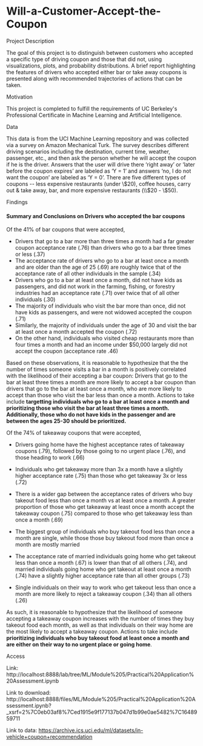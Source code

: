 # Will-a-Customer-Accept-the-Coupon

Project Description

The goal of this project is to distinguish between customers who accepted a specific type of driving coupon and those that did not, using visualizations, plots, and probability distributions. A brief report highlighting the features of drivers who accepted either bar or take away coupons is presented along with recommended trajectories of actions that can be taken.

Motivation

This project is completed to fulfill the requirements of UC Berkeley's Professional Certificate in Machine Learning and Artificial Intelligence.  

Data

This data is from the UCI Machine Learning repository and was collected via a survey on Amazon Mechanical Turk. The survey describes different driving scenarios including the destination, current time, weather, passenger, etc., and then ask the person whether he will accept the coupon if he is the driver. Answers that the user will drive there ‘right away’ or ‘later before the coupon expires’ are labeled as ‘Y = 1’ and answers ‘no, I do not want the coupon’ are labeled as ‘Y = 0’.  There are five different types of coupons -- less expensive restaurants (under \\$20), coffee houses, carry out & take away, bar, and more expensive restaurants (\\$20 - \\$50).

Findings

#### Summary and Conclusions on Drivers who accepted the bar coupons

Of the 41% of bar coupons that were accepted, 
- Drivers that go to a bar more than three times a month had a far greater coupon acceptance rate (.76) than drivers who go to a bar three times or less (.37)
- The acceptance rate of drivers who go to a bar at least once a month and are older than the age of 25 (.69) are roughly twice that of the acceptance rate of all other individuals in the sample (.34)
- Drivers who go to a bar at least once a month, did not have kids as passengers, and did not work in the farming, fishing, or forestry industries had an acceptance rate (.71) over twice that of all other individuals (.30) 
- The majority of individuals who visit the bar more than once, did not have kids as passengers, and were not widowed accepted the coupon (.71)
- Similarly, the majority of individuals under the age of 30 and visit the bar at least once a month accepted the coupon (.72)
- On the other hand, individuals who visited cheap restaurants more than four times a month and had an income under $50,000 largely did not accept the coupon (acceptance rate .46)

Based on these observations, it is reasonable to hypothesize that the the number of times someone visits a bar in a month is positively correlated with the likelihood of their accepting a bar coupon: Drivers that go to the bar at least three times a month are more likely to accept a bar coupon than drivers that go to the bar at least once a month, who are more likely to accept than those who visit the bar less than once a month. Actions to take include **targetting individuals who go to a bar at least once a month and prioritizing those who visit the bar at least three times a month. Additionally, those who do not have kids in the passenger and are between the ages 25-30 should be prioritized.**

Of the 74% of takeaway coupons that were accepted, 

- Drivers going home have the highest acceptance rates of takeaway coupons (.79), followed by those going to no urgent place (.76), and those heading to work (.66)
- Individuals who get takeaway more than 3x a month have a slightly higher acceptance rate (.75) than those who get takeaway 3x or less (.72)
- There is a wider gap between the acceptance rates of drivers who buy takeout food less than once a month vs at least once a month. A greater proportion of those who get takeaway at least once a month accept the takeaway coupon (.75) compared to those who get takeaway less than once a month (.69)
- The biggest group of individuals who buy takeout food less than once a month are single, while those those buy takeout food more than once a month are mostly married 

- The acceptance rate of married individuals going home who get takeout less than once a month (.67) is lower than that of all others (.74), and married individuals going home who get takeout at least once a month (.74) have a slightly higher acceptance rate than all other groups (.73)
- Single individuals on their way to work who get takeout less than once a month are more likely to reject a takeaway coupon (.34) than all others (.26)

As such, it is reasonable to hypothesize that the likelihood of someone accepting a takeaway coupon increases with the number of times they buy takeout food each month, as well as that individuals on their way home are the most likely to accept a takeaway coupon. Actions to take include **prioritizing individuals who buy takeout food at least once a month and are either on their way to no urgent place or going home**.  

Access

Link: http://localhost:8888/lab/tree/ML/Module%205/Practical%20Application%20Assessment.ipynb

Link to download: http://localhost:8888/files/ML/Module%205/Practical%20Application%20Assessment.ipynb?_xsrf=2%7C0eb03af8%7Ced1915e9f177137b047d1b99e0ae5482%7C1648959711

Link to data: https://archive.ics.uci.edu/ml/datasets/in-vehicle+coupon+recommendation
